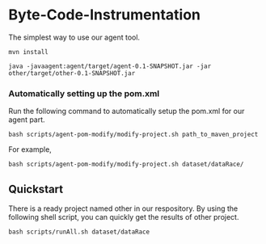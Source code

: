 # Byte-Code-Instrumentation
The simplest way to use our agent tool.

```shell
mvn install

java -javaagent:agent/target/agent-0.1-SNAPSHOT.jar -jar other/target/other-0.1-SNAPSHOT.jar
```


### Automatically setting up the pom.xml

Run the following command to automatically setup the pom.xml for our agent part.

```shell
bash scripts/agent-pom-modify/modify-project.sh path_to_maven_project
```

For example, 
```shell
bash scripts/agent-pom-modify/modify-project.sh dataset/dataRace/
```
## Quickstart
There is a ready project named other in our respository. By using the following shell script, you can quickly get the results of other project.

```shell
bash scripts/runAll.sh dataset/dataRace
```
